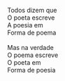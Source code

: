 Todos dizem que
\
O poeta escreve
\
A poesia em
\
Forma de poema
\
\
Mas na verdade
\
O poema escreve
\
O poeta em
\
Forma de poesia
